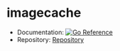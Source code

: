 # imagecache

* Documentation: [![Go Reference](https://pkg.go.dev/badge/github.com/TheHippo/imagecache.svg)](https://pkg.go.dev/github.com/TheHippo/imagecache)
* Repository: [Repository](https://github.com/TheHippo/imagecache)